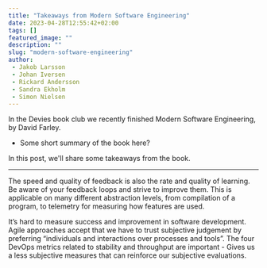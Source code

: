 ```yaml
---
title: "Takeaways from Modern Software Engineering"
date: 2023-04-28T12:55:42+02:00
tags: []
featured_image: ""
description: ""
slug: "modern-software-engineering"
author:
 - Jakob Larsson
 - Johan Iversen
 - Rickard Andersson
 - Sandra Ekholm
 - Simon Nielsen
---
```

In the Devies book club we recently finished Modern Software Engineering, by David Farley.

- Some short summary of the book here?

In this post, we'll share some takeaways from the book.

___

The speed and quality of feedback is also the rate and quality of learning.
Be aware of your feedback loops and strive to improve them.
This is applicable on many different abstraction levels, from compilation of a program, to telemetry for measuring how features are used.

It’s hard to measure success and improvement in software development.
Agile approaches accept that we have to trust subjective judgement by preferring “individuals and interactions over processes and tools”.
The four DevOps metrics related to stability and throughput are important - Gives us a less subjective measures that can reinforce our subjective evaluations.
